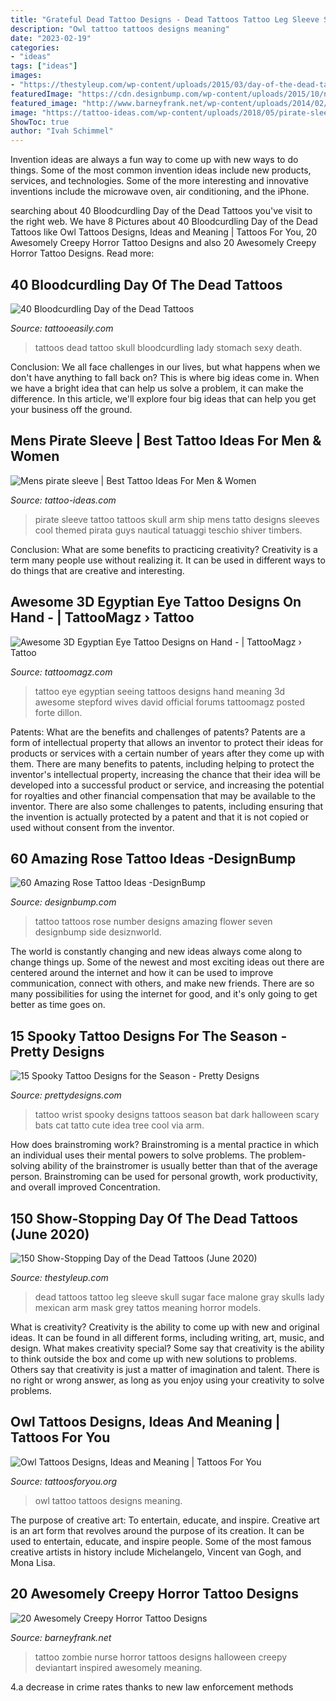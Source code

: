 ```yaml
---
title: "Grateful Dead Tattoo Designs - Dead Tattoos Tattoo Leg Sleeve Skull Sugar Face Malone Gray Skulls Lady Mexican Arm Mask Grey Tattos Meaning Horror Models"
description: "Owl tattoo tattoos designs meaning"
date: "2023-02-19"
categories:
- "ideas"
tags: ["ideas"]
images:
- "https://thestyleup.com/wp-content/uploads/2015/03/day-of-the-dead-tattoos-54.jpg"
featuredImage: "https://cdn.designbump.com/wp-content/uploads/2015/10/number_seven600_450.jpg"
featured_image: "http://www.barneyfrank.net/wp-content/uploads/2014/02/zombie-color-nurse-tattoo.jpg"
image: "https://tattoo-ideas.com/wp-content/uploads/2018/05/pirate-sleeve-tattoo-768x960.jpg"
ShowToc: true
author: "Ivah Schimmel"
---
```



Invention ideas are always a fun way to come up with new ways to do things. Some of the most common invention ideas include new products, services, and technologies. Some of the more interesting and innovative inventions include the microwave oven, air conditioning, and the iPhone.

	

		
searching about 40 Bloodcurdling Day of the Dead Tattoos you've visit to the right web. We have 8 Pictures about 40 Bloodcurdling Day of the Dead Tattoos like Owl Tattoos Designs, Ideas and Meaning | Tattoos For You, 20 Awesomely Creepy Horror Tattoo Designs and also 20 Awesomely Creepy Horror Tattoo Designs. Read more:
		
    
## 40 Bloodcurdling Day Of The Dead Tattoos

<img loading=lazy src="http://www.tattooeasily.com/wp-content/uploads/2014/09/tumblr_lkxpepxIx01qjj2xvo1_500.jpg" onerror="this.onerror=null;this.src='https://tse2.mm.bing.net/th?id=OIP.TwL2svIAts_v7ovznkYokgHaJE&amp;pid=15.1';" alt="40 Bloodcurdling Day of the Dead Tattoos">

_Source: tattooeasily.com_

>tattoos dead tattoo skull bloodcurdling lady stomach sexy death. 

	

Conclusion:
We all face challenges in our lives, but what happens when we don't have anything to fall back on? This is where big ideas come in. When we have a bright idea that can help us solve a problem, it can make the difference. In this article, we'll explore four big ideas that can help you get your business off the ground.

    
## Mens Pirate Sleeve | Best Tattoo Ideas For Men &amp; Women

<img loading=lazy src="https://tattoo-ideas.com/wp-content/uploads/2018/05/pirate-sleeve-tattoo-768x960.jpg" onerror="this.onerror=null;this.src='https://tse3.mm.bing.net/th?id=OIP.DY2Ib2FcaxYVcX5M9NLqJQHaJQ&amp;pid=15.1';" alt="Mens pirate sleeve | Best Tattoo Ideas For Men &amp; Women">

_Source: tattoo-ideas.com_

>pirate sleeve tattoo tattoos skull arm ship mens tatto designs sleeves cool themed pirata guys nautical tatuaggi teschio shiver timbers. 

	

Conclusion: What are some benefits to practicing creativity?
Creativity is a term many people use without realizing it. It can be used in different ways to do things that are creative and interesting.

    
## Awesome 3D Egyptian Eye Tattoo Designs On Hand - | TattooMagz › Tattoo

<img loading=lazy src="https://tattoomagz.com/wp-content/uploads/egyptian-eye-tattoo-meaning-stepford-wives-page-790-david-ickes-official-forums-40514.jpg" onerror="this.onerror=null;this.src='https://tse1.mm.bing.net/th?id=OIP.vywLkqDrSoQ7twCQSUvWvAAAAA&amp;pid=15.1';" alt="Awesome 3D Egyptian Eye Tattoo Designs on Hand - | TattooMagz › Tattoo">

_Source: tattoomagz.com_

>tattoo eye egyptian seeing tattoos designs hand meaning 3d awesome stepford wives david official forums tattoomagz posted forte dillon. 

	

Patents: What are the benefits and challenges of patents?
Patents are a form of intellectual property that allows an inventor to protect their ideas for products or services with a certain number of years after they come up with them. There are many benefits to patents, including helping to protect the inventor's intellectual property, increasing the chance that their idea will be developed into a successful product or service, and increasing the potential for royalties and other financial compensation that may be available to the inventor. There are also some challenges to patents, including ensuring that the invention is actually protected by a patent and that it is not copied or used without consent from the inventor.

    
## 60 Amazing Rose Tattoo Ideas -DesignBump

<img loading=lazy src="https://cdn.designbump.com/wp-content/uploads/2015/10/number_seven600_450.jpg" onerror="this.onerror=null;this.src='https://tse1.mm.bing.net/th?id=OIP.ivFKpTwwB5HMVMtgKhG7vgHaFj&amp;pid=15.1';" alt="60 Amazing Rose Tattoo Ideas -DesignBump">

_Source: designbump.com_

>tattoo tattoos rose number designs amazing flower seven designbump side desiznworld. 

	

The world is constantly changing and new ideas always come along to change things up. Some of the newest and most exciting ideas out there are centered around the internet and how it can be used to improve communication, connect with others, and make new friends. There are so many possibilities for using the internet for good, and it's only going to get better as time goes on.

    
## 15 Spooky Tattoo Designs For The Season - Pretty Designs

<img loading=lazy src="http://www.prettydesigns.com/wp-content/uploads/2014/10/Wrist-Tattoo.jpg" onerror="this.onerror=null;this.src='https://tse3.mm.bing.net/th?id=OIP.jDLoEO6Eg5TjDzp7Goqw5QHaLH&amp;pid=15.1';" alt="15 Spooky Tattoo Designs for the Season - Pretty Designs">

_Source: prettydesigns.com_

>tattoo wrist spooky designs tattoos season bat dark halloween scary bats cat tatto cute idea tree cool via arm. 

	

How does brainstroming work?
Brainstroming is a mental practice in which an individual uses their mental powers to solve problems. The problem-solving ability of the brainstromer is usually better than that of the average person. Brainstroming can be used for personal growth, work productivity, and overall improved Concentration.

    
## 150 Show-Stopping Day Of The Dead Tattoos (June 2020)

<img loading=lazy src="https://thestyleup.com/wp-content/uploads/2015/03/day-of-the-dead-tattoos-54.jpg" onerror="this.onerror=null;this.src='https://tse3.mm.bing.net/th?id=OIP.Aqi1q5ZzR2tvvxOMNkfgRwHaMF&amp;pid=15.1';" alt="150 Show-Stopping Day of the Dead Tattoos (June 2020)">

_Source: thestyleup.com_

>dead tattoos tattoo leg sleeve skull sugar face malone gray skulls lady mexican arm mask grey tattos meaning horror models. 

	

What is creativity?
Creativity is the ability to come up with new and original ideas. It can be found in all different forms, including writing, art, music, and design. What makes creativity special? Some say that creativity is the ability to think outside the box and come up with new solutions to problems. Others say that creativity is just a matter of imagination and talent. There is no right or wrong answer, as long as you enjoy using your creativity to solve problems.

    
## Owl Tattoos Designs, Ideas And Meaning | Tattoos For You

<img loading=lazy src="http://www.tattoosforyou.org/wp-content/uploads/2013/09/Owl-Tattoo-Design-768x1024.jpg" onerror="this.onerror=null;this.src='https://tse4.mm.bing.net/th?id=OIP.sacIvdH97IWTUZBYEcjRbgHaJ4&amp;pid=15.1';" alt="Owl Tattoos Designs, Ideas and Meaning | Tattoos For You">

_Source: tattoosforyou.org_

>owl tattoo tattoos designs meaning. 

	

The purpose of creative art: To entertain, educate, and inspire.
Creative art is an art form that revolves around the purpose of its creation. It can be used to entertain, educate, and inspire people. Some of the most famous creative artists in history include Michelangelo, Vincent van Gogh, and Mona Lisa.

    
## 20 Awesomely Creepy Horror Tattoo Designs

<img loading=lazy src="http://www.barneyfrank.net/wp-content/uploads/2014/02/zombie-color-nurse-tattoo.jpg" onerror="this.onerror=null;this.src='https://tse2.mm.bing.net/th?id=OIP.XtR76oVdITHatybAgwWTsAHaJ4&amp;pid=15.1';" alt="20 Awesomely Creepy Horror Tattoo Designs">

_Source: barneyfrank.net_

>tattoo zombie nurse horror tattoos designs halloween creepy deviantart inspired awesomely meaning. 

	

4.a decrease in crime rates thanks to new law enforcement methods

